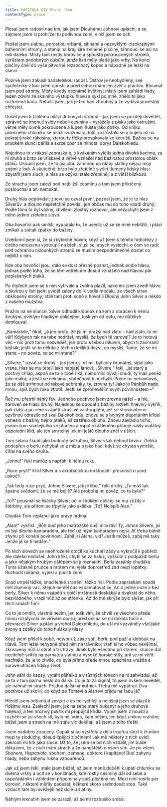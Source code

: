 ```yaml
---
title: KAPITOLA XIV První rána
contentType: prose
---
```


<section>

Plesal jsem radostí nad tím, jak jsem Dlouhému Johnovi upláchl, a se zájmem jsem si prohlížel tu podivnou zemi, v níž jsem se octl.

Prošel jsem slatinu, porostlou vrbami, sítinami a nezvyklými cizokrajnými bahenními stromy, a stanul na kraji širé zvlněné písčiny, táhnoucí se asi na míli daleko. Místy tam rostly borovice a spousta pokroucených stromů, vzrůstem podobných dubům, jenže listí měly bledé jako vrby. Na konci písčiny čněl do výše pitvorně rozsochatý kopec a nápadně se leskl na slunci.

Poprvé jsem zakusil badatelskou radost. Ostrov je neobydlený, své společníky z lodi jsem opustil a před sebou mám jen zvěř a ptactvo. Bloumal jsem pod stromy. Místy kvetly neznámé květiny; místy jsem zahlédl hady, jeden zdvihl ze skalního výstupku hlavu a sykl po mně, znělo to jako roztočená káča. Netušil jsem, jak je ten had zhoubný a že vydává pověstný chřestot.

Došel jsem k táhlému mlází dubových stromů – jak jsem se později dověděl, správně se jmenují svídy neboli cesmíny – vyrážely z písku jako ostružiní, větve měly divně pokroucené a lupení husté jako došky. Od vršku písečného chlumku se mlází svažovalo dolů, rozrůstalo se a bujelo až na pokraj široké rákosiny, kterou ty říčky prosakovaly ke kotvišti. Bažina se na prudkém slunci pařila a skrze opar se mihotal obrys Dalekohledu.

Najednou to v rákosí zapraskalo, s kvákáním vylétla jedna divoká kachna, za ní druhá a brzo se vřískavě a vířivě vznášel nad bažinatou prostorou oblak ptáků. Usoudil jsem, že to asi jdou za mnou po okraji slatiny nějací moji známí z lodi. A skutečně: brzo bylo zřetelně slyšet tlumený lidský hlas; zbystřil jsem sluch, a hlas se ozýval stále zřetelněji a z větší blízkosti.

Ze strachu jsem zalezl pod nejbližší cesmínu a tam jsem přikrčený poslouchal a ani nemukal.

Druhý hlas odpovídal; znovu se ozval první, poznal jsem, že je to hlas Silverův, a dlouho nepřetržitě povídal, jen občas mu do toho vpadl druhý. Podle tónu to byl vážný, chvílemi zlostný rozhovor, ale nezachytil jsem z něho jediné zřetelné slovo.

Oba hovořící pak umlkli, vypadalo to, že usedli; už se ke mně neblížili, i ptáci zmlkali a slétali zpátky do bažiny.

Uvědomil jsem si, že si zbytečně hovím; když už jsem s těmito hrdlořezy z čirého nerozumu vystoupil na břeh, sluší se, abych vyslechl, o čem se radí; pod ochranou nizounkých stromů se musím bezpodmínečně dostat co nejblíž k nim.

Kde oba hovořící jsou, dalo se dost přesně poznat, jednak podle hlasu, jednak podle toho, že se těm vetřelcům dosud vznášelo nad hlavou pár poplašených ptáků.

Po čtyřech jsem se k nim vytrvale a zvolna plazil, nakonec jsem zvedl hlavu a škvírou v listí jsem uviděl zelený dolík vedle močálu, ze všech stran obklopený stromy; stáli tam proti sobě a hovořili Dlouhý John Silver a někdo z našeho mužstva.

Pražilo na ně slunce. Silver odhodil klobouk na zem a obrácen k němu širokým, světlým hladkým obličejem, lesklým od potu, mu důtklivě domlouval.

„Kamaráde,“ říkal, „já jen proto, že jsi mi dražší nad zlato – nad zlato, to mi věř! Kdybych tak na tebe nedržel, myslíš, že bych tě varoval? Je to hotová věc – nic proti tomu nesvedeš, jen proto s tebou mluvím, abych ti zachránil kejhák; jestli se to někdo z těch vzteklíků dozví, co myslíš, Tome, že se mi stane – no pověz, co se mi stane?“

„Silvere,“ ozval se druhý – jak jsem si všiml, byl celý brunátný, sípal jako vrána, hlas se mu tetelil jako napjaté lanoví; „Silvere,“ řekl, „jsi starý a poctivý chlap, aspoň se to o tobě říká; námořníci bývají chudí, ty máš peněz jako máku; a jestli se neklamu, statečnost ti nechybí. Přece mi nenamluvíš, že se dáš strhnout od takové sebranky, ty, zrovna ty! Jako je Pánbůh nade mnou, spíš bych ruku ztratil. Jestli se zpronevěřím svým povinnostem –“

Řeč mu přetrhl náhlý řev. Jednoho poctivce jsem zrovna našel – a hle, zároveň se hlásil druhý. Najednou se opodál z bažiny rozlehl hněvivý výkřik, pak další a po něm vzápětí strašlivé zachroptění, jež se stonásobnou ozvěnou odrazilo od skal Dalekohledu; znovu se s hojným třepotáním křídel vzneslo z bažiny hejno ptáků, až zastřelo oblohu. Znovu zavládlo ticho, jenom šum snášejícího se ptactva a ropot vzdáleného příboje rušily malátný odpolední klid, ale ten smrtelný jek mi ještě dlouho zněl v uších.

Tom sebou škubl jako bodnutý ostruhou, Silver však nehnul brvou. Zlehka podepřen o berlu nehýbal se z místa a jako had, když se chystá vymrštit, číhal na svého druha.

„Johne!“ řekl matróz a napřáhl k němu ruku.

„Ruce pryč!“ křikl Silver a s akrobatickou mrštností i přesností o yard uskočil.

„Tak tedy ruce pryč, Johne Silvere, jak je libo,“ řekl druhý. „To máš tak špatné svědomí, že se mě bojíš? Ale proboha mi pověz, co to bylo?“

„To?“ pousmál se lišácky Silver; oči v širokém obličeji se mu zúžily v štěrbiny, ale přitom se třpytily jako sklíčka: „To? Nejspíš Alan.“

Chudák Tom vzplanul jako pravý hrdina.

„Alan!“ vykřikl. „Bůh buď jeho matrózské duši milostiv! Ty, Johne Silvere, jsi mi byl dlouho kamarádem, ale teď už mým kamarádem nejsi. Ať třeba bídně zhynu při konání povinností. Zabil jsi Alana, viď! Jestli můžeš, zabij mě taky. Jenže já se ti nedám.“

Po těch slovech se neohroženě otočil ke kuchaři zády a vykročil k pobřeží. Ale daleko nedošel. John křikl, chytil se za haluz, vyškubl z podpaždí berlu a jako nějakým hrubým oštěpem se jí rozmáchl. Berla zasáhla chudáka Toma úžasně prudce a hrotem mu vjela doprostřed zad mezi lopatky. Rozhodil rukama, vyjekl a padl k zemi.

Snad utrpěl těžké, snad lehké zranění, těžko říci. Podle zapraskání soudě měl zlomený vaz. Stejně neměl čas vzpamatovat se. Ač o jedné noze a bez berly, Silver k němu vzápětí s opičí mrštností doskákal a dvakrát do něho, bezvládného, vrazil nůž až po střenku. Až do mé skrýše bylo slyšet, jak při těch ranách funí.

Co to je omdlít, vlastně nevím, jen tolik vím, že chvíli se všechno přede mnou rozplývalo ve vířivém oparu; před očima se mi dokola točili a převraceli Silver a ptáci a vrchol Dalekohledu, do uší mi vyzváněly všelijaké zvony a zdálky do toho hulákaly hlasy

Když jsem přišel k sobě, netvor už zase stál, berlu pod paží a klobouk na hlavě. Tom ležel nehybně před ním na trávníku; vrah si ho vůbec nevšímal, zkrvavený nůž si otíral o trs trávy. Jinak bylo všechno při starém, slunce dál necitelně svítilo na parnatou slatinu a vysoké horské štíty, ani se mi věřit nechtělo, že je to chvíle, co byla přímo přede mnou spáchána vražda a surově utracen lidský život.

John sáhl do kapsy, vytáhl píšťalku a v různých tónech na ni zahvízdal, až se to v tom parnu neslo do dálky. Co je to za signál, to jsem ovšem nevěděl, ale nahnal mi strach. Přijdou další námořníci. Třeba mě vypátrají. Dva poctivce už skolili; co když po Tomovi a Alanovi přijdu na řadu já?

Hleděl jsem odtamtud zmizet a co nejrychleji a nejtišeji jsem se plazil k řidšímu lesu. Zaslechl jsem, jak na sebe starý bukanýr a jeho druhové halekají, a ten hrozivý pokřik mi propůjčil křídla. Vylezl jsem z houští a rozběhl se ze všech sil, bylo mi jedno, kam běžím, jen když uniknu vrahům; běžel jsem a strach na mě stále víc doléhal, až jsem z toho třeštil.

Jsem nadobro ztracený. Copak si po výstřelu z děla troufnu slézt k člunům mezi ty zloduchy, dosud čpějící zločinem! Jak mě některý z nich uvidí, zakroutí mi krk jako sluce. Už to, že jsem se od nich vzdálil, jim bude důkazem, že z nich mám strach a že naneštěstí o všem vím. Je po všem. Sbohem, _Hispaniolo,_ sbohem, zemane, doktore i kapitáne! Buď zahynu hlady, nebo zahynu rukou vzbouřenců.

Jak už jsem řekl, stále jsem běžel, až jsem maně doběhl k úpatí chlumku se dvěma vršky a octl se v končinách, kde rostly cesmíny dál od sebe a uspořádáním i vzhledem připomínaly spíš pěstěný les. Mezi nimi rostlo pár borovic, některé měřily padesát, některé skoro sedmdesát stop. Také vzduch tam byl svěžejší než dole u slatiny.

Náhlým leknutím jsem se zarazil, až se mi rozbušilo srdce.

</section>
